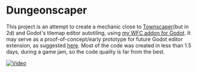 # Dungeonscaper

This project is an attempt to create a mechanic close to [Townscaper](https://oskarstalberg.com/Townscaper)(but in 2d) and Godot's tilemap editor autotiling, using [my WFC addon for Godot](https://github.com/AlexeyBond/godot-constraint-solving).
It may serve as a proof-of-concept/early prototype for future Godot editor extension, as suggested [here](https://github.com/AlexeyBond/godot-constraint-solving/discussions/26#discussioncomment-10330346).
Most of the code was created in less than 1.5 days, during a game jam, so the code quality is far from the best.

[![Video](http://img.youtube.com/vi/a_vPbOmNNro/0.jpg)](https://www.youtube.com/watch?v=a_vPbOmNNro)
